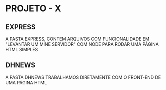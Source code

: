 # PROJETO - X 

## EXPRESS 
A PASTA EXPRESS, CONTEM ARQUIVOS COM FUNCIONALIDADE EM "LEVANTAR UM MINE SERVIDOR" COM NODE PARA RODAR UMA PÁGINA HTML SIMPLES 

## DHNEWS
A PASTA DHNEWS TRABALHAMOS DIRETAMENTE COM O FRONT-END DE UMA PÁGINA HTML
